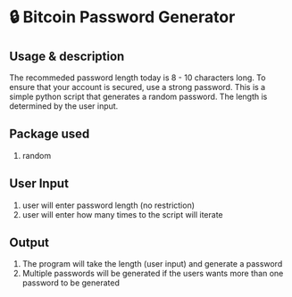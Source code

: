 

:lock: Bitcoin Password Generator
=========================================

Usage & description
--------------------
The recommeded password length today is 8 - 10 characters long. To ensure that your account is secured, use a strong password. This is a simple python script that generates a random password. The length is determined by the user input.


Package used
--------------
1. random


User Input
-----------------
1. user will enter password length (no restriction)
2. user will enter how many times to the script will iterate


Output
-----------
1. The program will take the length (user input) and generate a password 
2. Multiple passwords will be generated if the users wants more than one password to be generated

